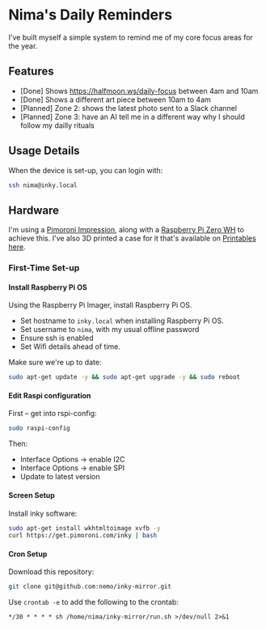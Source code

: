# Nima's Daily Reminders
I've built myself a simple system to remind me of my core focus areas for the year.


## Features

- [Done] Shows https://halfmoon.ws/daily-focus between 4am and 10am
- [Done] Shows a different art piece between 10am to 4am
- [Planned] Zone 2: shows the latest photo sent to a Slack channel
- [Planned] Zone 3: have an AI tell me in a different way why I should follow my dailly rituals

## Usage Details
When the device is set-up, you can login with:

```bash
ssh nima@inky.local
```

## Hardware
I'm using a [Pimoroni Impression](https://pimoroni.com/impression), along with a [Raspberry Pi Zero WH](https://www.adafruit.com/product/3708) to achieve this. I've also 3D printed a case for it that's available on [Printables here](https://www.printables.com/model/51765-pimoroni-inky-impression-case).

### First-Time Set-up

#### Install Raspberry Pi OS
Using the Raspberry Pi Imager, install Raspberry Pi OS.

* Set hostname to `inky.local` when installing Raspberry Pi OS.
* Set username to `nima`, with my usual offline password
* Ensure ssh is enabled
* Set Wifi details ahead of time.

Make sure we're up to date:
```bash
sudo apt-get update -y && sudo apt-get upgrade -y && sudo reboot
```

#### Edit Raspi configuration

First – get into rspi-config:
```bash
sudo raspi-config
```

Then:

- Interface Options -> enable I2C 
- Interface Options -> enable SPI
- Update to latest version

#### Screen Setup
Install inky software:
```bash
sudo apt-get install wkhtmltoimage xvfb -y
curl https://get.pimoroni.com/inky | bash
```

#### Cron Setup
Download this repository:
```bash
git clone git@github.com:nemo/inky-mirror.git
```

Use `crontab -e` to add the following to the crontab:
```
*/30 * * * * sh /home/nima/inky-mirror/run.sh >/dev/null 2>&1
```
